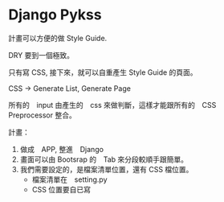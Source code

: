 # Django Pykss

計畫可以方便的做 Style Guide.

DRY 要到一個極致。

只有寫 CSS, 接下來，就可以自重產生 Style Guide 的頁面。

CSS -> Generate List, Generate Page

所有的　input 由產生的　css 來做判斷，這樣才能跟所有的　CSS Preprocessor 整合。



計畫：

1. 做成　APP, 整進　Django
2. 畫面可以由 Bootsrap 的　Tab 來分段較順手跟簡單。
3. 我們需要設定的，是檔案清單位置，還有 CSS 檔位置。
	* 檔案清單在　setting.py
	* CSS 位置要自已寫
